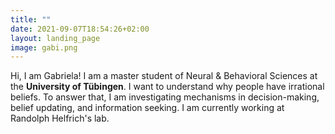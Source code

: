 ```yaml
---
title: ""
date: 2021-09-07T18:54:26+02:00
layout: landing_page
image: gabi.png
---
```

Hi, I am Gabriela! I am a master student of Neural & Behavioral Sciences at the <b>University of Tübingen</b>. I want to understand why people have irrational beliefs. To answer that, I am investigating mechanisms in decision-making, belief updating, and information seeking. I am currently working at Randolph Helfrich's lab. 
